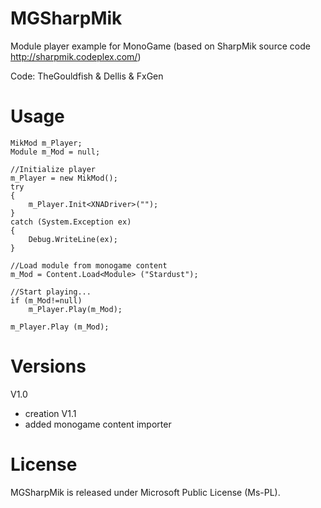 # MGSharpMik

Module player example for MonoGame (based on SharpMik source code http://sharpmik.codeplex.com/)

Code: TheGouldfish & Dellis & FxGen


# Usage

    MikMod m_Player;
    Module m_Mod = null;

    //Initialize player
    m_Player = new MikMod();
    try
    {
        m_Player.Init<XNADriver>("");
    }
    catch (System.Exception ex)
    {
        Debug.WriteLine(ex);
    }

    //Load module from monogame content
    m_Mod = Content.Load<Module> ("Stardust");

    //Start playing...
    if (m_Mod!=null)
        m_Player.Play(m_Mod);

    m_Player.Play (m_Mod);


# Versions

V1.0
 - creation
V1.1
 - added monogame content importer
 

# License

MGSharpMik is released under Microsoft Public License (Ms-PL).

